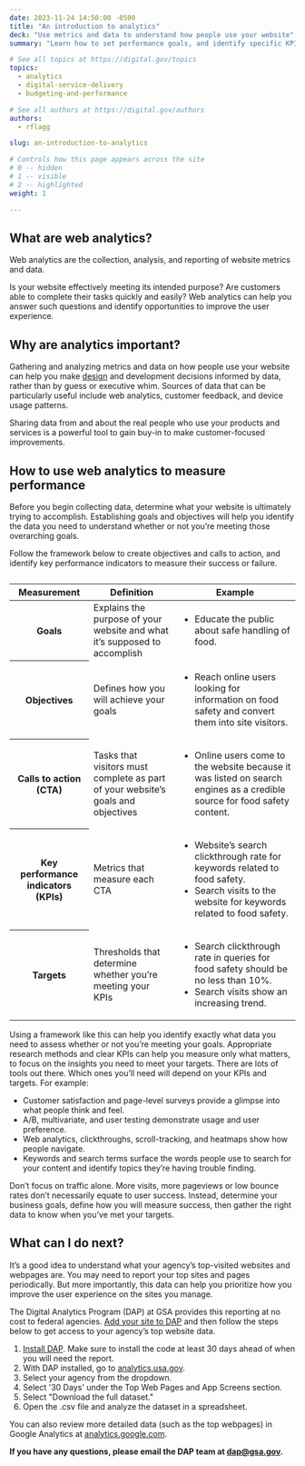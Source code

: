 ```yaml
---
date: 2023-11-24 14:50:00 -0500
title: "An introduction to analytics"
deck: "Use metrics and data to understand how people use your website"
summary: "Learn how to set performance goals, and identify specific KPIs and targets to measure and meet them, using web analytics."

# See all topics at https://digital.gov/topics
topics:
  - analytics
  - digital-service-delivery
  - budgeting-and-performance

# See all authors at https://digital.gov/authors
authors:
  - rflagg

slug: an-introduction-to-analytics

# Controls how this page appears across the site
# 0 -- hidden
# 1 -- visible
# 2 -- highlighted
weight: 1

---
```


## What are web analytics?

Web analytics are the collection, analysis, and reporting of website metrics and data.

Is your website effectively meeting its intended purpose? Are customers able to complete their tasks quickly and easily? Web analytics can help you answer such questions and identify opportunities to improve the user experience.

## Why are analytics important?

Gathering and analyzing metrics and data on how people use your website can help you make [design](https://digital.gov/topics/design/) and development decisions informed by data, rather than by guess or executive whim. Sources of data that can be particularly useful include web analytics, customer feedback, and device usage patterns.

Sharing data from and about the real people who use your products and services is a powerful tool to gain buy-in to make customer-focused improvements.

## How to use web analytics to measure performance

Before you begin collecting data, determine what your website is ultimately trying to accomplish. Establishing goals and objectives will help you identify the data you need to understand whether or not you’re meeting those overarching goals.

Follow the framework below to create objectives and calls to action, and identify key performance indicators to measure their success or failure.

<table class="usa-table">
  <caption>
  </caption>
  <thead>
    <tr>
      <th scope="col">Measurement</th>
      <th scope="col">Definition</th>
      <th scope="col">Example</th>
    </tr>
  </thead>
  <tbody>
    <tr>
      <th scope="row">Goals</th>
      <td>Explains the purpose of your website and what it’s supposed to accomplish</td>
      <td><ul><li>Educate the public about safe handling of food.</li></ul></td>
    </tr>
    <tr>
      <th scope="row">Objectives</th>
      <td>Defines how you will achieve your goals</td>
      <td><ul><li>Reach online users looking for information on food safety and convert them into site visitors.</li></ul></td>
    </tr>
    <tr>
      <th scope="row">Calls to action (CTA)</th>
      <td>Tasks that visitors must complete as part of your website’s goals and objectives</td>
      <td><ul><li> Online users come to the website because it was listed on search engines as a credible source for food safety content.</li></ul></td>
    </tr>
    <tr>
      <th scope="row">Key performance indicators (KPIs)</th>
      <td>Metrics that measure each CTA</td>
      <td><ul><li>Website’s search clickthrough rate for keywords related to food safety.</li><li>Search visits to the website for keywords related to food safety.</li></ul></td>
    </tr>
    <tr>
      <th scope="row">Targets</th>
      <td>Thresholds that determine whether you’re meeting your KPIs</td>
      <td><ul><li>Search clickthrough rate in queries for food safety should be no less than 10%.</li><li>Search visits show an increasing trend.</li></ul></td>
    </tr>
  </tbody>
</table>

Using a framework like this can help you identify exactly what data you need to assess whether or not you’re meeting your goals. Appropriate research methods and clear KPIs can help you measure only what matters, to focus on the insights you need to meet your targets. There are lots of tools out there. Which ones you’ll need will depend on your KPIs and targets. For example:

* Customer satisfaction and page-level surveys provide a glimpse into what people think and feel.
* A/B, multivariate, and user testing demonstrate usage and user preference.
* Web analytics, clickthroughs, scroll-tracking, and heatmaps show how people navigate.
* Keywords and search terms surface the words people use to search for your content and identify topics they’re having trouble finding.

Don’t focus on traffic alone. More visits, more pageviews or low bounce rates don’t necessarily equate to user success. Instead, determine your business goals, define how you will measure success, then gather the right data to know when you’ve met your targets.

## What can I do next?

It’s a good idea to understand what your agency’s top-visited websites and webpages are. You may need to report your top sites and pages periodically. But more importantly, this data can help you prioritize how you improve the user experience on the sites you manage.

The Digital Analytics Program (DAP) at GSA provides this reporting at no cost to federal agencies. [Add your site to DAP](https://digital.gov/guides/dap/add-your-site-dap/) and then follow the steps below to get access to your agency’s top website data.

1. [Install DAP](https://digital.gov/guides/dap/add-your-site-dap/). Make sure to install the code at least 30 days ahead of when you will need the report.
2. With DAP installed, go to [analytics.usa.gov](https://analytics.usa.gov/).
3. Select your agency from the dropdown.
4. Select '30 Days' under the Top Web Pages and App Screens section.
5. Select "Download the full dataset."
6. Open the .csv file and analyze the dataset in a spreadsheet.

You can also review more detailed data (such as the top webpages) in Google Analytics at [analytics.google.com](https://analytics.google.com).

**If you have any questions, please email the DAP team at [dap@gsa.gov](mailto:dap@gsa.gov).**
